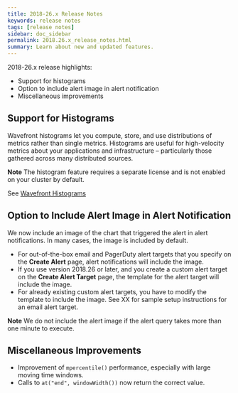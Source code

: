 ```yaml
---
title: 2018-26.x Release Notes
keywords: release notes
tags: [release notes]
sidebar: doc_sidebar
permalink: 2018.26.x_release_notes.html
summary: Learn about new and updated features.
---
```


2018-26.x release highlights:
* Support for histograms
* Option to include alert image in alert notification
* Miscellaneous improvements


## Support for Histograms
Wavefront histograms let you compute, store, and use distributions of metrics rather than single metrics. Histograms are useful for high-velocity metrics about your applications and infrastructure – particularly those gathered across many distributed sources.

**Note** The histogram feature requires a separate license and is not enabled on your cluster by default.

See [Wavefront Histograms](https://docs.wavefront.com/proxies_histograms.html)

## Option to Include Alert Image in Alert Notification

We now include an image of the chart that triggered the alert in alert notifications. In many cases, the image is included by default.
* For out-of-the-box email and PagerDuty alert targets that you specify on the **Create Alert** page, alert notifications will include the image.
* If you use version 2018.26 or later, and you create a custom alert target on the **Create Alert Target** page, the template for the alert target will include the image.
* For already existing custom alert targets, you have to modify the template to include the image.  See XX for sample setup instructions for an email alert target.

**Note** We do not include the alert image if the alert query takes more than one minute to execute.  

## Miscellaneous Improvements

* Improvement of `mpercentile()` performance, especially with large moving time windows.
* Calls to `at("end", windowWidth())` now return the correct value.
